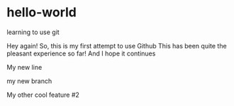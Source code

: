 # hello-world
learning to use git

Hey again!
So, this is my first attempt to use Github
This has been quite the pleasant experience so far! And I hope it continues

My new line

my new branch

My other cool feature #2
